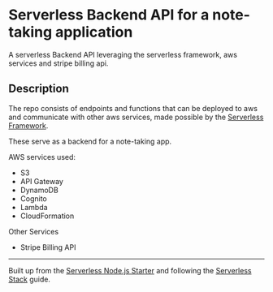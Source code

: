 # Serverless Backend API for a note-taking application

A serverless Backend API leveraging the serverless framework, aws services and stripe billing api.

## Description

The repo consists of endpoints and functions that can be deployed to aws and communicate with other aws services, made possible by the [Serverless Framework](https://serverless.com/).

These serve as a backend for a note-taking app.

AWS services used:
- S3
- API Gateway
- DynamoDB
- Cognito
- Lambda
- CloudFormation

Other Services
- Stripe Billing API


---


Built up from the [Serverless Node.js Starter](https://github.com/AnomalyInnovations/serverless-nodejs-starter) and following the [Serverless Stack](http://serverless-stack.com) guide.


